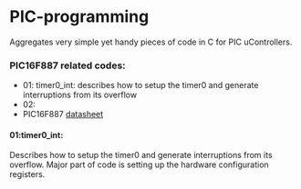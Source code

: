 # PIC-programming
Aggregates very simple yet handy pieces of code in C for PIC uControllers. 

### PIC16F887 related codes: 
- 01: timer0_int: describes how to setup the timer0 and generate interruptions from its overflow 
- 02:
- PIC16F887 [datasheet](http://ww1.microchip.com/downloads/en/DeviceDoc/41291D.pdf)


#### 01:timer0_int:
   Describes how to setup the timer0 and generate interruptions from its overflow. Major part of code is setting up the hardware configuration registers.
